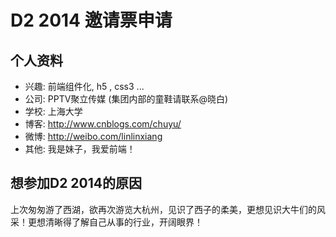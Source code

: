 # D2 2014 邀请票申请

## 个人资料

- 兴趣: 前端组件化, h5 , css3 ...
- 公司: PPTV聚立传媒 (集团内部的童鞋请联系@晓白)
- 学校: 上海大学
- 博客: http://www.cnblogs.com/chuyu/
- 微博: http://weibo.com/linlinxiang
- 其他: 我是妹子，我爱前端！

## 想参加D2 2014的原因

上次匆匆游了西湖，欲再次游览大杭州，见识了西子的柔美，更想见识大牛们的风采！更想清晰得了解自己从事的行业，开阔眼界！
